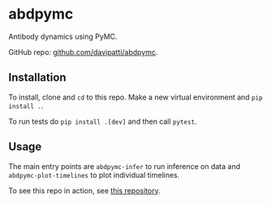 # abdpymc

Antibody dynamics using PyMC.

GitHub repo:
[github.com/davipatti/abdpymc](https://github.com/davipatti/abdpymc).

## Installation

To install, clone and `cd` to this repo. Make a new virtual environment and  `pip install .`.

To run tests do `pip install .[dev]` and then call `pytest`.

## Usage

The main entry points are `abdpymc-infer` to run inference on data and `abdpymc-plot-timelines` to
plot individual timelines.

To see this repo in action, see [this repository](https://doi.org/10.17632/r7675pg8hf.1).